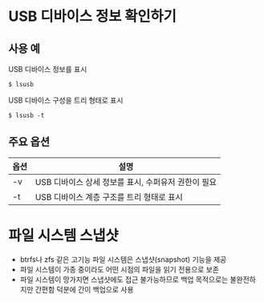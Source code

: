 # USB 디바이스 정보 확인하기

## 사용 예
USB 디바이스 정보를 표시
```
$ lsusb
```

USB 디바이스 구성을 트리 형태로 표시
```
$ lsusb -t
```

## 주요 옵션
| 옵션 | 설명 |
|---|---|
| -v | USB 디바이스 상세 정보를 표시, 수퍼유저 권한이 필요 |
| -t | USB 디바이스 계층 구조를 트리 형태로 표시 |

# 파일 시스템 스냅샷
- btrfs나 zfs 같은 고기능 파일 시스템은 스냅샷(snapshot) 기능을 제공
- 파일 시스템이 가종 중이라도 어떤 시점의 파일을 읽기 전용으로 보존
- 파일 시스템이 망가지면 스냅샷에도 접근 불가능하므로 백업 목적으로는 불완전하지만 간편함 덕분에 간이 백업으로 사용